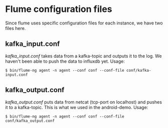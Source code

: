 # Flume configuration files
Since flume uses specific configuration files for each instance, we have two files here.

## kafka_input.conf
*kafka_input.conf* takes data from a kafka-topic and outputs it to the log. We haven't been able to push the data to influxdb yet. Usage:
```
$ bin/flume-ng agent -n agent --conf conf --conf-file conf/kafka-input.conf
```

## kafka_output.conf
*kafka_output.conf* puts data from netcat (tcp-port on localhost) and pushes it to a kafka-topic. This is what we used in the android-demo. Usage:
```
$ bin/flume-ng agent -n agent --conf conf --conf-file conf/kafka_output.conf
```
